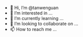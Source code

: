 - 👋 Hi, I’m @tanwenguan
- 👀 I’m interested in ...
- 🌱 I’m currently learning ...
- 💞️ I’m looking to collaborate on ...
- 📫 How to reach me ...

<!---
tanwenguan/tanwenguan is a ✨ special ✨ repository because its `README.md` (this file) appears on your GitHub profile.
You can click the Preview link to take a look at your changes.
--->
